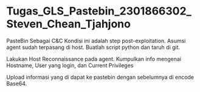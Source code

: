 # Tugas_GLS_Pastebin_2301866302_Steven_Chean_Tjahjono

PasteBin Sebagai C&C
Kondisi ini adalah step post-exploitation. Asumsi agent sudah terpasang di host. Buatlah script python dan taruh di git.
 
Lakukan Host Reconnaissance pada agent.
Kumpulkan info mengenai Hostname, User yang login, dan Current Privileges
 
Upload informasi yang di dapat ke pastebin dengan sebelumnya di encode Base64.
